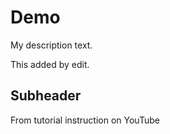 # Demo

My description text.

This added by edit.

## Subheader

From tutorial instruction on YouTube
